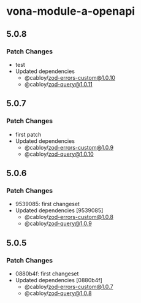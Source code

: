 # vona-module-a-openapi

## 5.0.8

### Patch Changes

- test
- Updated dependencies
  - @cabloy/zod-errors-custom@1.0.10
  - @cabloy/zod-query@1.0.11

## 5.0.7

### Patch Changes

- first patch
- Updated dependencies
  - @cabloy/zod-errors-custom@1.0.9
  - @cabloy/zod-query@1.0.10

## 5.0.6

### Patch Changes

- 9539085: first changeset
- Updated dependencies [9539085]
  - @cabloy/zod-errors-custom@1.0.8
  - @cabloy/zod-query@1.0.9

## 5.0.5

### Patch Changes

- 0880b4f: first changeset
- Updated dependencies [0880b4f]
  - @cabloy/zod-errors-custom@1.0.7
  - @cabloy/zod-query@1.0.8
